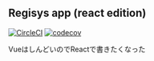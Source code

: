 Regisys app (react edition)
---------------------------
[![CircleCI](https://circleci.com/gh/riku179/regisys-app-react.svg?style=svg)](https://circleci.com/gh/riku179/regisys-app-react)
[![codecov](https://codecov.io/gh/riku179/regisys-app-react/branch/master/graph/badge.svg)](https://codecov.io/gh/riku179/regisys-app-react)

VueはしんどいのでReactで書きたくなった
